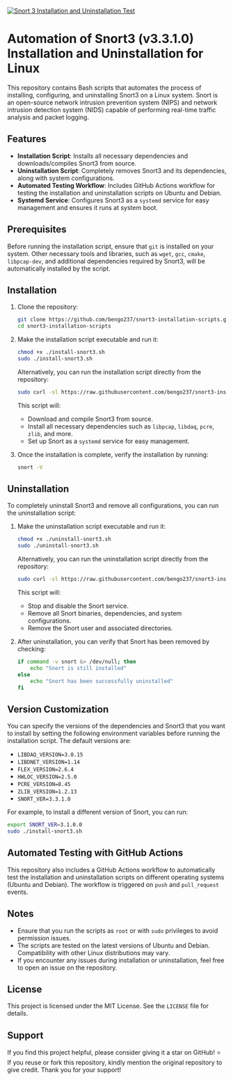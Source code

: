 [![Snort 3 Installation and Uninstallation Test](https://github.com/bengo237/snort3-intall-script/actions/workflows/snort-test.yaml/badge.svg)](https://github.com/bengo237/snort3-intall-script/actions/workflows/snort-test.yaml)
# Automation of Snort3 (v3.3.1.0) Installation and Uninstallation for Linux

This repository contains Bash scripts that automates the process of installing, configuring, and uninstalling Snort3 on a Linux system. Snort is an open-source network intrusion prevention system (NIPS) and network intrusion detection system (NIDS) capable of performing real-time traffic analysis and packet logging.

## Features

- **Installation Script**: Installs all necessary dependencies and downloads/compiles Snort3 from source.
- **Uninstallation Script**: Completely removes Snort3 and its dependencies, along with system configurations.
- **Automated Testing Workflow**: Includes GitHub Actions workflow for testing the installation and uninstallation scripts on Ubuntu and Debian.
- **Systemd Service**: Configures Snort3 as a `systemd` service for easy management and ensures it runs at system boot.

## Prerequisites

Before running the installation script, ensure that `git` is installed on your system. Other necessary tools and libraries, such as `wget`, `gcc`, `cmake`, `libpcap-dev`, and additional dependencies required by Snort3, will be automatically installed by the script.

## Installation

1. Clone the repository:

   ```bash
   git clone https://github.com/bengo237/snort3-installation-scripts.git
   cd snort3-installation-scripts
   ```

2. Make the installation script executable and run it:

   ```bash
   chmod +x ./install-snort3.sh
   sudo ./install-snort3.sh
   ```

   Alternatively, you can run the installation script directly from the repository:

   ```bash
   sudo curl -sl https://raw.githubusercontent.com/bengo237/snort3-installation-scripts/main/install-snort3.sh | bash
   ```

   This script will:
   - Download and compile Snort3 from source.
   - Install all necessary dependencies such as `libpcap`, `libdaq`, `pcre`, `zlib`, and more.
   - Set up Snort as a `systemd` service for easy management.

3. Once the installation is complete, verify the installation by running:

   ```bash
   snort -V
   ```

## Uninstallation

To completely uninstall Snort3 and remove all configurations, you can run the uninstallation script:

1. Make the uninstallation script executable and run it:

   ```bash
   chmod +x ./uninstall-snort3.sh
   sudo ./uninstall-snort3.sh
   ```

   Alternatively, you can run the uninstallation script directly from the repository:

   ```bash
   sudo curl -sl https://raw.githubusercontent.com/bengo237/snort3-installation-scripts/main/uninstall-snort3.sh | bash
   ```

   This script will:
   - Stop and disable the Snort service.
   - Remove all Snort binaries, dependencies, and system configurations.
   - Remove the Snort user and associated directories.

2. After uninstallation, you can verify that Snort has been removed by checking:

   ```bash
   if command -v snort &> /dev/null; then
       echo "Snort is still installed"
   else
       echo "Snort has been successfully uninstalled"
   fi
   ```

## Version Customization

You can specify the versions of the dependencies and Snort3 that you want to install by setting the following environment variables before running the installation script. The default versions are:

- `LIBDAQ_VERSION=3.0.15`
- `LIBDNET_VERSION=1.14`
- `FLEX_VERSION=2.6.4`
- `HWLOC_VERSION=2.5.0`
- `PCRE_VERSION=8.45`
- `ZLIB_VERSION=1.2.13`
- `SNORT_VER=3.3.1.0`

For example, to install a different version of Snort, you can run:

```bash
export SNORT_VER=3.1.0.0
sudo ./install-snort3.sh
```

## Automated Testing with GitHub Actions

This repository also includes a GitHub Actions workflow to automatically test the installation and uninstallation scripts on different operating systems (Ubuntu and Debian). The workflow is triggered on `push` and `pull_request` events.

## Notes

- Ensure that you run the scripts as `root` or with `sudo` privileges to avoid permission issues.
- The scripts are tested on the latest versions of Ubuntu and Debian. Compatibility with other Linux distributions may vary.
- If you encounter any issues during installation or uninstallation, feel free to open an issue on the repository.

## License

This project is licensed under the MIT License. See the `LICENSE` file for details.

## Support

If you find this project helpful, please consider giving it a star on GitHub! ⭐
If you reuse or fork this repository, kindly mention the original repository to give credit. Thank you for your support!
